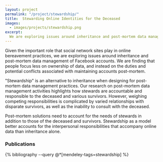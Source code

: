 ```yaml
---
layout: project
permalink: "/project/stewardship/"
title:  Stewarding Online Identities for the Deceased
images:
  - images/projects/stewardship.png
excerpt:
  We are exploring issues around inheritance and post-mortem data management of Facebook accounts. We are finding that people focus less on ownership of data, and instead on the duties and potential conflicts associated with maintaining accounts post-mortem. "Stewardship" is an alternative to inheritance when designing for post-mortem data management practices.
---
```


Given the important role that social network sites play in online bereavement practices, we are exploring issues around inheritance and post-mortem data management of Facebook accounts. We are finding that people focus less on ownership of data, and instead on the duties and potential conflicts associated with maintaining accounts post-mortem.

"Stewardship" is an alternative to inheritance when designing for post-mortem data management practices. Our research on post-mortem data management activities highlights how stewards are accountable and responsible to the deceased and various survivors. However, weighing competing responsibilities is complicated by varied relationships with disparate survivors, as well as the inability to consult with the deceased.

Post-mortem solutions need to account for the needs of stewards in addition to those of the deceased and survivors. Stewardship as a model better accounts for the interpersonal responsibilities that accompany online data than inheritance alone.

### Publications
{% bibliography --query @*[mendeley-tags=stewardship] %}
